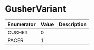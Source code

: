 # GusherVariant

| Enumerator | Value | Description |
| ---------- | ----- | ----------- |
| GUSHER     | 0     |             |
| PACER      | 1     |             |
